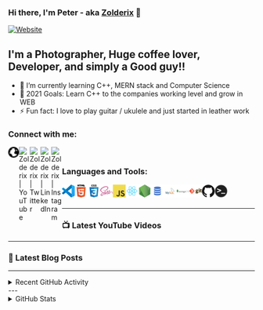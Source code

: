 ### Hi there, I'm Peter - aka [Zolderix][website] 👋 

[![Website](https://img.shields.io/website?label=zolderix.com&style=for-the-badge&url=https%3A%2F%2Fzolderix.com)](https://zolderix.com)

[comment]: <> ([![Twitter Follow]&#40;https://img.shields.io/twitter/follow/zolderix?color=1DA1F2&logo=twitter&style=for-the-badge&#41;]&#40;https://twitter.com/intent/follow?original_referer=https%3A%2F%2Fgithub.com%2Fzolderix&screen_name=Zolderix&#41;)

## I'm a Photographer, Huge coffee lover, Developer, and simply a Good guy!!

- 🌱 I’m currently learning C++, MERN stack and Computer Science
- 🥅 2021 Goals: Learn C++ to the companies working level and grow in WEB
- ⚡ Fun fact: I love to play guitar / ukulele and just started in leather work

### Connect with me:

[<img align="left" alt="Zolderix.com" width="22px" src="https://raw.githubusercontent.com/iconic/open-iconic/master/svg/globe.svg" />][website]
[<img align="left" alt="Zolderix | YouTube" width="22px" src="https://cdn.jsdelivr.net/npm/simple-icons@v3/icons/youtube.svg" />][youtube]
[<img align="left" alt="Zolderix | Twitter" width="22px" src="https://cdn.jsdelivr.net/npm/simple-icons@v3/icons/twitter.svg" />][twitter]
[<img align="left" alt="Zolderix | LinkedIn" width="22px" src="https://cdn.jsdelivr.net/npm/simple-icons@v3/icons/linkedin.svg" />][linkedin]
[<img align="left" alt="Zolderix | Instagram" width="22px" src="https://cdn.jsdelivr.net/npm/simple-icons@v3/icons/instagram.svg" />][instagram]
<br />

### Languages and Tools:

<img align="left" alt="Visual Studio Code" width="26px" src="https://raw.githubusercontent.com/github/explore/80688e429a7d4ef2fca1e82350fe8e3517d3494d/topics/visual-studio-code/visual-studio-code.png" />
<img align="left" alt="HTML5" width="26px" src="https://raw.githubusercontent.com/github/explore/80688e429a7d4ef2fca1e82350fe8e3517d3494d/topics/html/html.png" />
<img align="left" alt="CSS3" width="26px" src="https://raw.githubusercontent.com/github/explore/80688e429a7d4ef2fca1e82350fe8e3517d3494d/topics/css/css.png" />
<img align="left" alt="Sass" width="26px" src="https://raw.githubusercontent.com/github/explore/80688e429a7d4ef2fca1e82350fe8e3517d3494d/topics/sass/sass.png" />
<img align="left" alt="JavaScript" width="26px" src="https://raw.githubusercontent.com/github/explore/80688e429a7d4ef2fca1e82350fe8e3517d3494d/topics/javascript/javascript.png" />
<img align="left" alt="React" width="26px" src="https://raw.githubusercontent.com/github/explore/80688e429a7d4ef2fca1e82350fe8e3517d3494d/topics/react/react.png" />
<img align="left" alt="Node.js" width="26px" src="https://raw.githubusercontent.com/github/explore/80688e429a7d4ef2fca1e82350fe8e3517d3494d/topics/nodejs/nodejs.png" />
<img align="left" alt="SQL" width="26px" src="https://raw.githubusercontent.com/github/explore/80688e429a7d4ef2fca1e82350fe8e3517d3494d/topics/sql/sql.png" />
<img align="left" alt="MySQL" width="26px" src="https://raw.githubusercontent.com/github/explore/80688e429a7d4ef2fca1e82350fe8e3517d3494d/topics/mysql/mysql.png" />
<img align="left" alt="MongoDB" width="26px" src="https://raw.githubusercontent.com/github/explore/80688e429a7d4ef2fca1e82350fe8e3517d3494d/topics/mongodb/mongodb.png" />
<img align="left" alt="Git" width="26px" src="https://raw.githubusercontent.com/github/explore/80688e429a7d4ef2fca1e82350fe8e3517d3494d/topics/git/git.png" />
<img align="left" alt="GitHub" width="26px" src="https://raw.githubusercontent.com/github/explore/78df643247d429f6cc873026c0622819ad797942/topics/github/github.png" />
<img align="left" alt="Terminal" width="26px" src="https://raw.githubusercontent.com/github/explore/80688e429a7d4ef2fca1e82350fe8e3517d3494d/topics/terminal/terminal.png" />

<br />
<br />

---

### 📺 Latest YouTube Videos

<!-- YOUTUBE:START -->

<!-- YOUTUBE:END -->
---
### 📕 Latest Blog Posts

<!-- BLOG-POST-LIST:START -->

<!-- BLOG-POST-LIST:END -->
---
<details>
  <summary> Recent GitHub Activity</summary>
  
<!--START_SECTION:activity-->

<!--END_SECTION:activity-->

</details>
---
<details>
  <summary> GitHub Stats</summary>
<img align="left" alt="codeSTACKr's GitHub Stats" src="https://github-readme-stats.vercel.app/api?username=zolderix&show_icons=true&hide_border=true"&theme=dracula />

</details>

[website]: https://zolderix.com
[twitter]: https://twitter.com/zolderix
[youtube]: https://youtube.com/zolderix
[instagram]: https://instagram.com/zolderix
[linkedin]: https://linkedin.com/in/zolderix